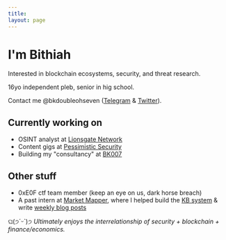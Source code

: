 ```yaml
---
title:
layout: page
---
```


<h1>I'm Bithiah</h1>

Interested in blockchain ecosystems, security, and threat research.

16yo independent pleb, senior in hig school. 

Contact me @bkdoubleohseven ([Telegram](https://t.me/bkdoubleohseven) & [Twitter](https://twitter.com/bkdoubleohseven)).

<h2>Currently working on</h2>

- OSINT analyst at [Lionsgate Network](https://www.linkedin.com/company/lionsgate-network/)
- Content gigs at [Pessimistic Security](https://pessimistic.io/)
- Building my "consultancy" at [BK007](https://bkdoubleohseven.github.io/)
  
<h2>Other stuff</h2>

- 0xE0F ctf team member (keep an eye on us, dark horse breach)
- A past intern at [Market Mapper](https://marketmapper.io/), where I helped build the [KB system](https://marketmapper.io/documentation) & write [weekly blog posts](https://marketmapper.io/blog)




ଘ(੭ˊᵕˋ)੭ _Ultimately enjoys the interrelationship of security + blockchain + finance/economics._ 
